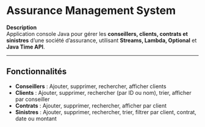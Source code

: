 # Assurance Management System

**Description**  
Application console Java pour gérer les **conseillers, clients, contrats et sinistres** d’une société d’assurance, utilisant **Streams, Lambda, Optional** et **Java Time API**.

---

## Fonctionnalités
- **Conseillers** : Ajouter, supprimer, rechercher, afficher clients
- **Clients** : Ajouter, supprimer, rechercher (par ID ou nom), trier, afficher par conseiller
- **Contrats** : Ajouter, supprimer, rechercher, afficher par client
- **Sinistres** : Ajouter, supprimer, rechercher, trier, filtrer par client, contrat, date ou montant
